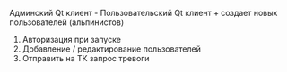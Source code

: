 Админский Qt клиент - Пользовательский Qt клиент + создает новых пользователей (альпинистов) 
1) Авторизация при запуске 
2) Добавление / редактирование пользователей 
3) Отправить на ТК запрос тревоги 
